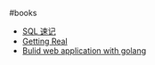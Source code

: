 #books 

* [SQL 速记](sql.md)
* [Getting Real](getting-real.md)
* [Bulid web application with golang](go-web-bulid.md)
